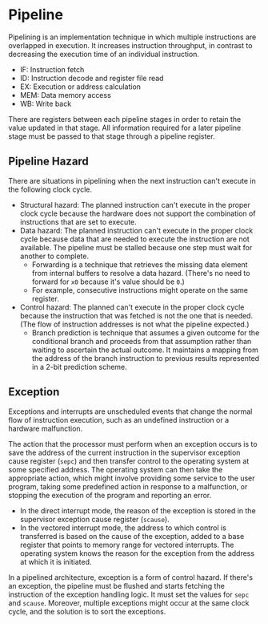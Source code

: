 # Pipeline

Pipelining is an implementation technique in which multiple instructions are overlapped in execution. It increases instruction throughput, in contrast to decreasing the execution time of an individual instruction.

- IF: Instruction fetch
- ID: Instruction decode and register file read
- EX: Execution or address calculation
- MEM: Data memory access
- WB: Write back

There are registers between each pipeline stages in order to retain the value updated in that stage. All information required for a later pipeline stage must be passed to that stage through a pipeline register.

## Pipeline Hazard

There are situations in pipelining when the next instruction can't execute in the following clock cycle.

- Structural hazard: The planned instruction can't execute in the proper clock cycle because the hardware does not support the combination of instructions that are set to execute.
- Data hazard: The planned instruction can't execute in the proper clock cycle because data that are needed to execute the instruction are not available. The pipeline must be stalled because one step must wait for another to complete.
  - Forwarding is a technique that retrieves the missing data element from internal buffers to resolve a data hazard. (There's no need to forward for `x0` because it's value should be `0`.)
  - For example, consecutive instructions might operate on the same register.
- Control hazard: The planned can't execute in the proper clock cycle because the instruction that was fetched is not the one that is needed. (The flow of instruction addresses is not what the pipeline expected.)
  - Branch prediction is technique that assumes a given outcome for the conditional branch and proceeds from that assumption rather than waiting to ascertain the actual outcome. It maintains a mapping from the address of the branch instruction to previous results represented in a 2-bit prediction scheme.

## Exception

Exceptions and interrupts are unscheduled events that change the normal flow of instruction execution, such as an undefined instruction or a hardware malfunction.

The action that the processor must perform when an exception occurs is to save the address of the current instruction in the supervisor exception cause register (`sepc`) and then transfer control to the operating system at some specified address. The operating system can then take the appropriate action, which might involve providing some service to the user program, taking some predefined action in response to a malfunction, or stopping the execution of the program and reporting an error.

- In the direct interrupt mode, the reason of the exception is stored in the supervisor exception cause register (`scause`).
- In the vectored interrupt mode, the address to which control is transferred is based on the cause of the exception, added to a base register that points to memory range for vectored interrupts. The operating system knows the reason for the exception from the address at which it is initiated.

In a pipelined architecture, exception is a form of control hazard. If there's an exception, the pipeline must be flushed and starts fetching the instruction of the exception handling logic. It must set the values for `sepc` and `scause`. Moreover, multiple exceptions might occur at the same clock cycle, and the solution is to sort the exceptions.
